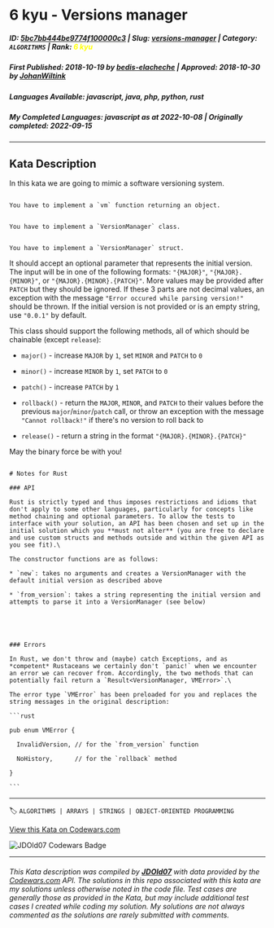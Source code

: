 # 6 kyu - Versions manager

##### **ID**: [5bc7bb444be9774f100000c3](https://www.codewars.com/kata/5bc7bb444be9774f100000c3) | **Slug**: [versions-manager](https://www.codewars.com/kata/5bc7bb444be9774f100000c3) | **Category**: `ALGORITHMS` | **Rank**: <span style="color:yellow">6 kyu</span>

##### **First Published**: 2018-10-19 ***by*** [bedis-elacheche](https://www.codewars.com/users/bedis-elacheche) | **Approved**: 2018-10-30 ***by*** [JohanWiltink](https://www.codewars.com/users/JohanWiltink)

##### **Languages Available**: javascript, java, php, python, rust

##### **My Completed Languages**: javascript ***as at*** 2022-10-08 | **Originally completed**: 2022-09-15

---

## Kata Description


In this kata we are going to mimic a software versioning system.



```if:javascript

You have to implement a `vm` function returning an object.

```

```if:java,php,python

You have to implement a `VersionManager` class.

```

```if:rust

You have to implement a `VersionManager` struct.

```



It should accept an optional parameter that represents the initial version. The input will be in one of the following formats: `"{MAJOR}"`, `"{MAJOR}.{MINOR}"`, or `"{MAJOR}.{MINOR}.{PATCH}"`. More values may be provided after `PATCH` but they should be ignored. If these 3 parts are not decimal values, an exception with the message `"Error occured while parsing version!"` should be thrown. If the initial version is not provided or is an empty string, use `"0.0.1"` by default.



This class should support the following methods, all of which should be chainable (except `release`):



* `major()` - increase `MAJOR` by `1`, set `MINOR` and `PATCH` to `0`

* `minor()` - increase `MINOR` by `1`, set `PATCH` to `0`

* `patch()` - increase `PATCH` by `1`

* `rollback()` - return the `MAJOR`, `MINOR`, and `PATCH` to their values before the previous `major`/`minor`/`patch` call, or throw an exception with the message `"Cannot rollback!"` if there's no version to roll back to

* `release()` - return a string in the format `"{MAJOR}.{MINOR}.{PATCH}"`



May the binary force be with you!



~~~if:rust

# Notes for Rust

### API

Rust is strictly typed and thus imposes restrictions and idioms that don't apply to some other languages, particularly for concepts like method chaining and optional parameters. To allow the tests to interface with your solution, an API has been chosen and set up in the initial solution which you **must not alter** (you are free to declare and use custom structs and methods outside and within the given API as you see fit).\

The constructor functions are as follows:

* `new`: takes no arguments and creates a VersionManager with the  default initial version as described above

* `from_version`: takes a string representing the initial version and attempts to parse it into a VersionManager (see below)





### Errors

In Rust, we don't throw and (maybe) catch Exceptions, and as *competent* Rustaceans we certainly don't `panic!` when we encounter an error we can recover from. Accordingly, the two methods that can potentially fail return a `Result<VersionManager, VMError>`.\

The error type `VMError` has been preloaded for you and replaces the string messages in the original description:

```rust

pub enum VMError {

  InvalidVersion, // for the `from_version` function

  NoHistory,      // for the `rollback` method

}

```

~~~

---


🏷 `ALGORITHMS | ARRAYS | STRINGS | OBJECT-ORIENTED PROGRAMMING`


[View this Kata on Codewars.com](https://www.codewars.com/kata/5bc7bb444be9774f100000c3)

![](https://www.codewars.com/users/jdold07/badges/large "JDOld07 Codewars Badge")

---

###### *This Kata description was compiled by [**JDOld07**](https://tpstech.dev) with data provided by the [Codewars.com](https://www.codewars.com) API.  The solutions in this repo associated with this kata are my solutions unless otherwise noted in the code file.  Test cases are generally those as provided in the Kata, but may include additional test cases I created while coding my solution.  My solutions are not always commented as the solutions are rarely submitted with comments.*
